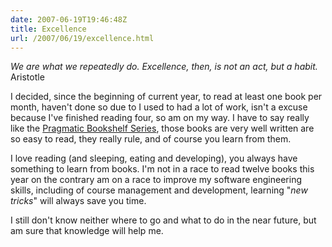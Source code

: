 ```yaml
---
date: 2007-06-19T19:46:48Z
title: Excellence
url: /2007/06/19/excellence.html
---
```


<p><em>We are what we repeatedly do. Excellence, then, is not an act, but a habit. </em>Aristotle</p>
<p>I decided, since the beginning of current year, to read at least one book per month, haven't done so due to I used to had a lot of work, isn't a excuse because I've finished reading four, so am on my way. I have to say really like the <a href="http://www.pragmaticprogrammer.com/">Pragmatic Bookshelf Series</a>, those books are very well written are so easy to read, they really rule, and of course you learn from them.</p>
<p>I love reading (and sleeping, eating and developing), you always have something to learn from books. I'm not in a race to read twelve books this year on the contrary am on a race to improve my software engineering skills, including of course management and development, learning "<em>new tricks</em>"  will always save you time.</p>
<p>I still don't know neither where to go and what to do in the near future, but am sure that knowledge will help me.</p>
